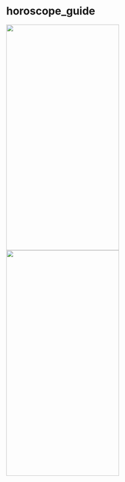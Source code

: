 # horoscope_guide

<img src="https://user-images.githubusercontent.com/72821593/227789823-5dff688e-dde4-44f5-b20d-731661ef9570.png" width="300" height="600">  <img src="https://user-images.githubusercontent.com/72821593/227790111-1e518588-f071-40ab-a3ce-045ba43bf18b.png" width="300" height="600">





